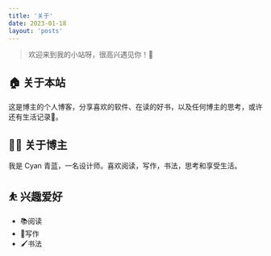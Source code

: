 ```yaml
---
title: '关于'
date: 2023-01-18
layout: 'posts'
---
```




> 欢迎来到我的小站呀，很高兴遇见你！🤝

## 🏠 关于本站

这是博主的个人博客，分享喜欢的软件、在读的好书，以及任何博主的思考，或许还有生活记录📝。


## 👨‍💻 关于博主

我是 Cyan 青蓝，一名设计师。喜欢阅读，写作，书法，思考和享受生活。

## ⛹ 兴趣爱好

-   📚阅读
-   📝写作
-   🖌️书法
